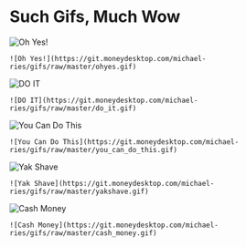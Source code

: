# Such Gifs, Much Wow

![Oh Yes!](https://git.moneydesktop.com/michael-ries/gifs/raw/master/ohyes.gif)
```
![Oh Yes!](https://git.moneydesktop.com/michael-ries/gifs/raw/master/ohyes.gif)
```

![DO IT](https://git.moneydesktop.com/michael-ries/gifs/raw/master/do_it.gif)
```
![DO IT](https://git.moneydesktop.com/michael-ries/gifs/raw/master/do_it.gif)
```

![You Can Do This](https://git.moneydesktop.com/michael-ries/gifs/raw/master/you_can_do_this.gif)
```
![You Can Do This](https://git.moneydesktop.com/michael-ries/gifs/raw/master/you_can_do_this.gif)
```

![Yak Shave](https://git.moneydesktop.com/michael-ries/gifs/raw/master/yakshave.gif)
```
![Yak Shave](https://git.moneydesktop.com/michael-ries/gifs/raw/master/yakshave.gif)
```

![Cash Money](https://git.moneydesktop.com/michael-ries/gifs/raw/master/cash_money.gif)
```
![Cash Money](https://git.moneydesktop.com/michael-ries/gifs/raw/master/cash_money.gif)
```
